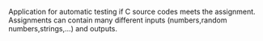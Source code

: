 Application for automatic testing if C source codes meets the assignment.
Assignments can contain many different inputs (numbers,random numbers,strings,...) and outputs.
